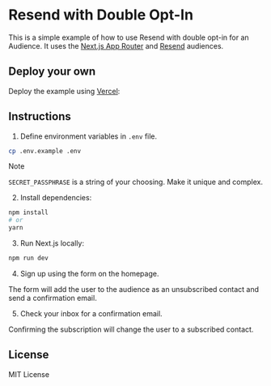 # Resend with Double Opt-In

This is a simple example of how to use Resend with double opt-in for an Audience. It uses the [Next.js App Router](https://nextjs.org/docs/app) and [Resend](https://resend.com) audiences.

## Deploy your own

Deploy the example using [Vercel](https://vercel.com):

<!-- TODO: add link -->

## Instructions

1. Define environment variables in `.env` file.

```sh
cp .env.example .env
```

> [!NOTE]
> `SECRET_PASSPHRASE` is a string of your choosing. Make it unique and complex.

2. Install dependencies:

```sh
npm install
# or
yarn
```

3. Run Next.js locally:

```sh
npm run dev
```

4. Sign up using the form on the homepage.

The form will add the user to the audience as an unsubscribed contact and send a confirmation email.

5. Check your inbox for a confirmation email.

Confirming the subscription will change the user to a subscribed contact.

## License

MIT License
